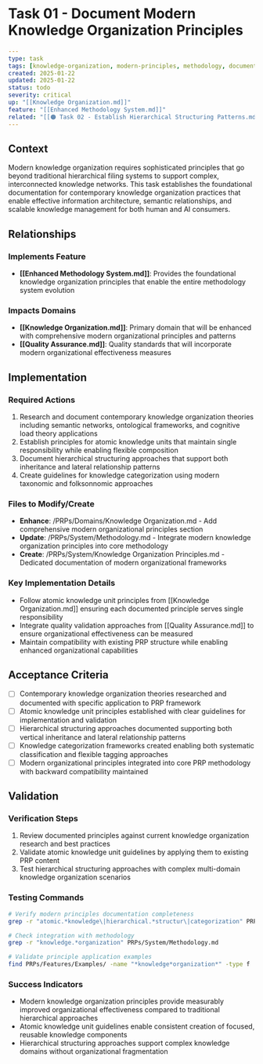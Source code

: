 # Task 01 - Document Modern Knowledge Organization Principles

```yaml
---
type: task
tags: [knowledge-organization, modern-principles, methodology, documentation]
created: 2025-01-22
updated: 2025-01-22
status: todo
severity: critical
up: "[[Knowledge Organization.md]]"
feature: "[[Enhanced Methodology System.md]]"
related: "[[🟠 Task 02 - Establish Hierarchical Structuring Patterns.md]]"
---
```

## Context

Modern knowledge organization requires sophisticated principles that go beyond traditional hierarchical filing systems to support complex, interconnected knowledge networks. This task establishes the foundational documentation for contemporary knowledge organization practices that enable effective information architecture, semantic relationships, and scalable knowledge management for both human and AI consumers.

## Relationships

### Implements Feature

- **[[Enhanced Methodology System.md]]**: Provides the foundational knowledge organization principles that enable the entire methodology system evolution

### Impacts Domains

- **[[Knowledge Organization.md]]**: Primary domain that will be enhanced with comprehensive modern organizational principles and patterns
- **[[Quality Assurance.md]]**: Quality standards that will incorporate modern organizational effectiveness measures

## Implementation

### Required Actions

1. Research and document contemporary knowledge organization theories including semantic networks, ontological frameworks, and cognitive load theory applications
2. Establish principles for atomic knowledge units that maintain single responsibility while enabling flexible composition
3. Document hierarchical structuring approaches that support both inheritance and lateral relationship patterns
4. Create guidelines for knowledge categorization using modern taxonomic and folksonnomic approaches

### Files to Modify/Create

- **Enhance**: /PRPs/Domains/Knowledge Organization.md - Add comprehensive modern organizational principles section
- **Update**: /PRPs/System/Methodology.md - Integrate modern knowledge organization principles into core methodology
- **Create**: /PRPs/System/Knowledge Organization Principles.md - Dedicated documentation of modern organizational frameworks

### Key Implementation Details

- Follow atomic knowledge unit principles from [[Knowledge Organization.md]] ensuring each documented principle serves single responsibility
- Integrate quality validation approaches from [[Quality Assurance.md]] to ensure organizational effectiveness can be measured
- Maintain compatibility with existing PRP structure while enabling enhanced organizational capabilities

## Acceptance Criteria

- [ ] Contemporary knowledge organization theories researched and documented with specific application to PRP framework
- [ ] Atomic knowledge unit principles established with clear guidelines for implementation and validation  
- [ ] Hierarchical structuring approaches documented supporting both vertical inheritance and lateral relationship patterns
- [ ] Knowledge categorization frameworks created enabling both systematic classification and flexible tagging approaches
- [ ] Modern organizational principles integrated into core PRP methodology with backward compatibility maintained

## Validation

### Verification Steps

1. Review documented principles against current knowledge organization research and best practices
2. Validate atomic knowledge unit guidelines by applying them to existing PRP content 
3. Test hierarchical structuring approaches with complex multi-domain knowledge organization scenarios

### Testing Commands

```bash
# Verify modern principles documentation completeness
grep -r "atomic.*knowledge\|hierarchical.*structur\|categorization" PRPs/Domains/Knowledge\ Organization.md

# Check integration with methodology
grep -r "knowledge.*organization" PRPs/System/Methodology.md

# Validate principle application examples
find PRPs/Features/Examples/ -name "*knowledge*organization*" -type f
```

### Success Indicators

- Modern knowledge organization principles provide measurably improved organizational effectiveness compared to traditional hierarchical approaches
- Atomic knowledge unit guidelines enable consistent creation of focused, reusable knowledge components
- Hierarchical structuring approaches support complex knowledge domains without organizational fragmentation